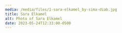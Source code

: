 ```yaml
---
media: /media/files/1-sara-elkamel_by-sima-diab.jpg
title: Sara Elkamel
alt: Photo of Sara Elkamel
date: 2023-05-24T12:33:00-0500
---
```

